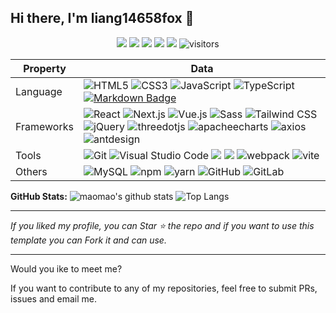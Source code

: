 ## Hi there, I'm liang14658fox 👋

<!--   my-icons -->
<p align="center">
    <a href="https://github.com/liang14658fox/liang14658fox"><img src="https://img.shields.io/badge/status-updating-brightgreen.svg"></a>
    <a href="https://github.com/python/cpython"><img src="https://img.shields.io/badge/Python-3.12-FF1493.svg"></a>
    <a href="https://github.com/liang14658fox/liang14658fox/graphs/contributors"><img src="https://img.shields.io/github/contributors/liang14658fox/liang14658fox?color=blue"></a>
    <a href="https://github.com/liang14658fox/liang14658fox/stargazers"><img src="https://img.shields.io/github/stars/liang14658fox/liang14658fox.svg?logo=github"></a>
    <a href="https://github.com/liang14658fox/liang14658fox/network/members"><img src="https://img.shields.io/github/forks/liang14658fox/liang14658fox.svg?color=blue&logo=github"></a>
    <img src="https://visitor-badge.laobi.icu/badge?page_id=liang14658fox.liang14658fox" alt="visitors"/>   
</p>

| Property   |  Data                                                                                                                                                                                                                                                                                                                                                                                                                                                                                                                                                                                                                                                                                                                                                                                                                                                                                                                                                                                      |
|------------|--------------------------------------------------------------------------------------------------------------------------------------------------------------------------------------------------------------------------------------------------------------------------------------------------------------------------------------------------------------------------------------------------------------------------------------------------------------------------------------------------------------------------------------------------------------------------------------------------------------------------------------------------------------------------------------------------------------------------------------------------------------------------------------------------------------------------------------------------------------------------------------------------------------------------------------------------------------------------------------------|
| Language   | ![HTML5](https://img.shields.io/badge/HTML5-E34F26?logo=HTML5&logoColor=fff) ![CSS3](https://img.shields.io/badge/CSS3-1572B6?logo=CSS3&logoColor=fff) ![JavaScript](https://img.shields.io/badge/JavaScript-F7DF1E?logo=JavaScript&logoColor=333) ![TypeScript](https://img.shields.io/badge/TypeScript-3178C6?logo=TypeScript&logoColor=fff) [![Markdown Badge](https://img.shields.io/badge/-Markdown-2088FF?style=flat&logo=Markdown&logoColor=white)](https://github.com/BEPb/BEPb)                                                                                                                                                                                                                                                                                                                                                                                                                                                                                          |
| Frameworks | ![React](https://img.shields.io/badge/React-61DAFB?logo=React&logoColor=333) ![Next.js](https://img.shields.io/badge/Next.js-000000?logo=Next.js&logoColor=fff) ![Vue.js](https://img.shields.io/badge/Vue.js-4FC08D?logo=Vue.js&logoColor=fff) ![Sass](https://img.shields.io/badge/Sass-CC6699?logo=Sass&logoColor=fff) ![Tailwind CSS](https://img.shields.io/badge/Tailwind%20CSS-06B6D4?logo=TailwindCSS&logoColor=fff)  ![jQuery](https://img.shields.io/badge/-jQuery-0769AD?style=flat&logo=jQuery) ![threedotjs](https://img.shields.io/badge/-threedotjs-000000?style=flat&logo=threedotjs) ![apacheecharts](https://img.shields.io/badge/-apacheecharts-AA344D?style=flat&logo=apacheecharts) ![axios](https://img.shields.io/badge/-axios-5A29E4?style=flat&logo=axios) ![antdesign](https://img.shields.io/badge/-antdesign-0170FE?style=flat&logo=antdesign)                                                                                      |
| Tools      | ![Git](https://img.shields.io/badge/Git-F05032?logo=Git&logoColor=fff) ![Visual Studio Code](https://img.shields.io/badge/VS%20CODE-007ACC?logo=VisualStudioCode&logoColor=fff) [![](https://img.shields.io/badge/-Docker-2496ED?style=flat-square&logo=docker&logoColor=white)](https://www.docker.com)  [![](https://img.shields.io/badge/-PyCharm-000000?style=flat-square&logo=pycharm&logoColor=white)](https://www.jetbrains.com/pycharm/) ![webpack](https://img.shields.io/badge/-webpack-8DD6F9?style=flat&logo=webpack&logoColor=333) ![vite](https://img.shields.io/badge/-vite-646CFF?style=flat&logo=vite&logoColor=280FEE)  |
| Others     | ![MySQL](https://img.shields.io/badge/-MySQL-444444?style=flat&logo=MySQL) ![npm](https://img.shields.io/badge/-npm-CB3837?style=flat&logo=npm) ![yarn](https://img.shields.io/badge/-yarn-2C8EBB?style=flat&logo=yarn&logoColor=ffffff) ![GitHub](https://img.shields.io/badge/-GitHub-444444?style=flat&logo=github) ![GitLab](https://img.shields.io/badge/-GitLab-444444?style=flat&logo=GitLab)                                                                                                                                                                                                                                                                                                                                                                                                                                                                                                                                                                                                                                                                                                                                                                                                                                                                                                                 |

**GitHub Stats:**
![maomao's github stats](https://github-readme-stats.vercel.app/api?username=liang14658fox&show_icons=true&hide_title=true&count_private=true)
![Top Langs](https://github-readme-stats.vercel.app/api/top-langs/?username=liang14658fox&layout=compact)
</p>

---
  *If you liked my profile, you can Star ⭐ the repo and if you want to use this template you can Fork it and can use.* 

---
Would you ike to meet me?

If you want to contribute to any of my repositories, feel free to submit PRs, issues and email me. 
